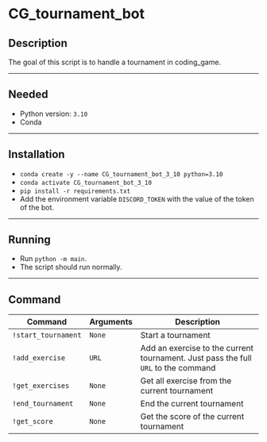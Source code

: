 # CG_tournament_bot

## Description

The goal of this script is to handle a tournament in coding_game.

___

## Needed

- Python version: `3.10`
- Conda

___

## Installation

- `conda create -y --name CG_tournament_bot_3_10 python=3.10`
- `conda activate CG_tournament_bot_3_10`
- `pip install -r requirements.txt`
- Add the environment variable `DISCORD_TOKEN` with the value of the token of the bot.

___

## Running

- Run `python -m main`.
- The script should run normally.

___

## Command

| Command | Arguments | Description|
|--|--|--|
| `!start_tournament` | `None` | Start a tournament |
| `!add_exercise` | `URL` | Add an exercise to the current tournament. Just pass the full `URL` to the command |
| `!get_exercises` | `None` | Get all exercise from the current tournament|
| `!end_tournament` | `None` | End the current tournament|
| `!get_score` | `None` | Get the score of the current tournament|

